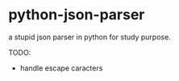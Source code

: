 # python-json-parser
a stupid json parser in python for study purpose.

TODO:
- handle escape caracters
